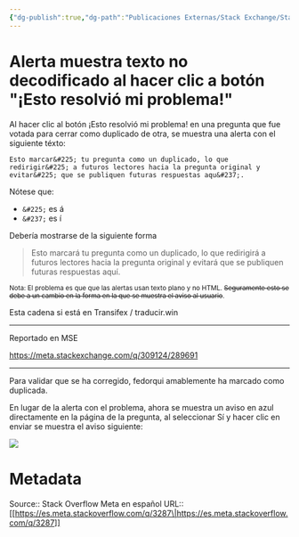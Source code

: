 ```yaml
---
{"dg-publish":true,"dg-path":"Publicaciones Externas/Stack Exchange/Stack Overflow en español/Stack Overflow en español Meta/es.meta.stackoverflow.com-3287.md","permalink":"/publicaciones-externas/stack-exchange/stack-overflow-en-espanol/stack-overflow-en-espanol-meta/es-meta-stackoverflow-com-3287/","title":"Alerta muestra texto no decodificado al hacer clic a botón \"¡Esto resolvió mi problema!\"","hide":true,"noteIcon":"\"0\"","created":"2024-04-03T12:49:10.374-06:00","updated":"2024-04-05T16:44:02.693-06:00"}
---
```


# Alerta muestra texto no decodificado al hacer clic a botón "¡Esto resolvió mi problema!"

Al hacer clic al botón ¡Esto resolvió mi problema! en una pregunta que fue votada para cerrar como duplicado de otra, se muestra una alerta con el siguiente téxto:

`Esto marcar&#225; tu pregunta como un duplicado, lo que redirigir&#225; a futuros lectores hacia la pregunta original y evitar&#225; que se publiquen futuras respuestas aqu&#237;.`

Nótese que:

- `&#225;` es &#225;
- `&#237;` es &#237;

Debería mostrarse de la siguiente forma

>Esto marcar&#225; tu pregunta como un duplicado, lo que redirigir&#225; a futuros lectores hacia la pregunta original y evitar&#225; que se publiquen futuras respuestas aqu&#237;.

<sub>Nota: El problema es que que las alertas usan texto plano y no HTML. <strike>Seguramente esto se debe a un cambio en la forma en la que se muestra el aviso al usuario</strike>.</sub>

Esta cadena si está en Transifex / traducir.win

<hr>
Reportado en MSE

https://meta.stackexchange.com/q/309124/289691

<hr>

Para validar que se ha corregido, fedorqui amablemente ha marcado como duplicada. 

En lugar de la alerta con el problema, ahora se muestra un aviso en azul directamente en la página de la pregunta, al seleccionar Sí y hacer clic en enviar se muestra el aviso siguiente:

[![][1]][1]


  [1]: https://i.stack.imgur.com/Q3nSL.png

# Metadata
Source:: Stack Overflow Meta en español
URL:: [[https://es.meta.stackoverflow.com/q/3287\|https://es.meta.stackoverflow.com/q/3287]]

